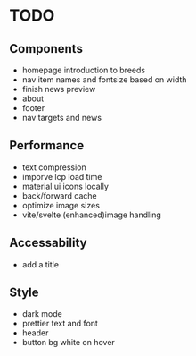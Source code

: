 # TODO

## Components

* homepage introduction to breeds
* nav item names and fontsize based on width
* finish news preview
* about
* footer
* nav targets and news

## Performance

* text compression
* imporve lcp load time
* material ui icons locally
* back/forward cache
* optimize image sizes
* vite/svelte (enhanced)image handling

## Accessability

* add a title

## Style

* dark mode
* prettier text and font
* header
* button bg white on hover

